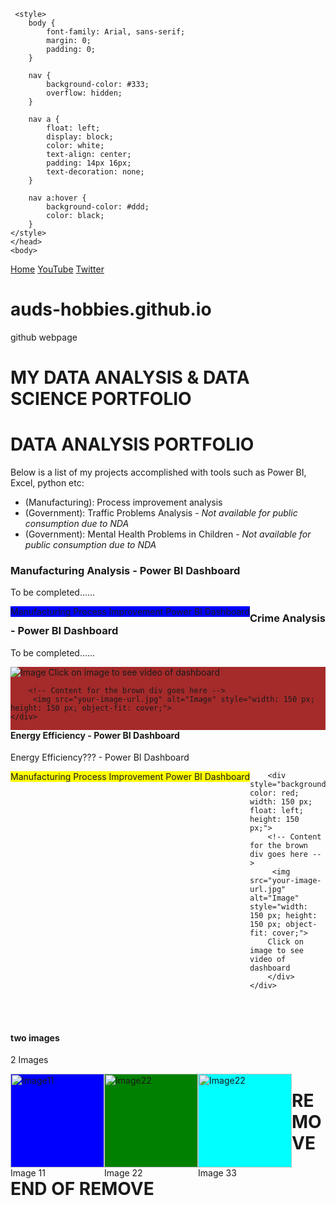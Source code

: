 <!DOCTYPE html>

<html lang="en" dir="ltr">
    <head>
        <title> My Portfolio </title>
        <meta charset="utf-8">
    <meta name="viewport" content="width=device-width, initial-scale=1">

     <style>
        body {
            font-family: Arial, sans-serif;
            margin: 0;
            padding: 0;
        }

        nav {
            background-color: #333;
            overflow: hidden;
        }

        nav a {
            float: left;
            display: block;
            color: white;
            text-align: center;
            padding: 14px 16px;
            text-decoration: none;
        }

        nav a:hover {
            background-color: #ddd;
            color: black;
        }
    </style>
    </head>
    <body>
<nav>
    <a href="#home">Home</a>
    <a href="#about">YouTube</a>
     <a href="#about">Twitter</a>
</nav>


# auds-hobbies.github.io
github webpage
# MY DATA ANALYSIS & DATA SCIENCE PORTFOLIO


<h1>DATA ANALYSIS PORTFOLIO</h1>
Below is a list of my projects accomplished with tools such as Power BI, Excel, python etc: 
<ul>
    <li> (Manufacturing): Process improvement analysis   </li>
    <li> (Government): Traffic Problems Analysis - <i>Not available for public consumption due to NDA </i>  </li>
    <li> (Government): Mental Health Problems in Children - <i>Not available for public consumption due to NDA </i>  </li>
</ul>

<section>
    <h3> Manufacturing Analysis - Power BI Dashboard </h3>
    <p> To be completed...... </p>
    <div style="background-color: blue; width: 150 px; float: left; height: 150 px;">
    <!-- Content for the blue div goes here -->
    Manufacturing Process Improvement Power BI Dashboard
    </div>
</section>

<section> 
   <h3> Crime Analysis - Power BI Dashboard </h3>
    <p> To be completed...... </p>
    <div style="background-color: brown; width: 150 px; float: left; height: 150 px;">
        <!-- Content for the brown div goes here -->
         <img src="your-image-url.jpg" alt="Image" style="width: 150 px; height: 150 px; object-fit: cover;">
        Click on image to see video of dashboard
    
        <!-- Content for the brown div goes here -->
         <img src="your-image-url.jpg" alt="Image" style="width: 150 px; height: 150 px; object-fit: cover;"> 
    </div> 
</section>


<section>
    <h4> Energy Efficiency - Power BI Dashboard </h4> 
    <p>Energy Efficiency???  - Power BI Dashboard </p>
    <div>
        <div style="background-color: yellow; width: 150 px; float: left; height: 150 px;">
        <!-- Content for the blue div goes here -->
        Manufacturing Process Improvement Power BI Dashboard
        </div>
    
        <div style="background-color: red; width: 150 px; float: left; height: 150 px;">
        <!-- Content for the brown div goes here -->
         <img src="your-image-url.jpg" alt="Image" style="width: 150 px; height: 150 px; object-fit: cover;">
        Click on image to see video of dashboard
        </div>
    </div>
</section>

<br><br>
<section>
    <h4> two images </h4> 
<p> 2 Images </p>
<!-- Image 1 -->
<div>
    <div style="background-color: blue; width: 150px; float: left; height: 150px;">
    <!-- IMAGE 11 -->
    <img src="your-image-url.jpg" alt="Image11" style="width: 150px; height: 150px; object-fit: cover;">
    Image 11
    </div>
</div>
<!-- Image 2 -->
<div>
    <div style="background-color: green; width: 150px; float: left; height: 150px;">
    <!-- IMAGE 22 -->
    <img src="your-image-url.jpg" alt="Image22" style="width: 150px; height: 150px; object-fit: cover;">
    Image 22
    </div>
</div>
<!-- Image 3 -->
<div>
    <div style="background-color: cyan; width: 150px; float: left; height: 150px;">
    <!-- IMAGE 33 -->
    <img src="your-image-url.jpg" alt="Image22" style="width: 150px; height: 150px; object-fit: cover;">
    Image 33
    </div>
</div>

</section>



# REMOVE 







# END OF REMOVE



</body>
</html>
